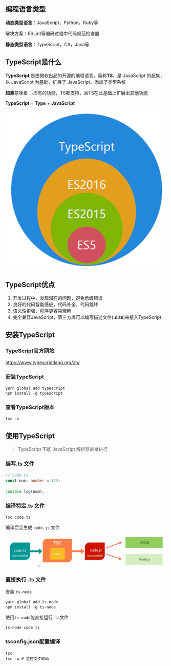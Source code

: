 ## 编程语言类型

**动态类型语言**：JavaScript，Python，Ruby等

解决方案：ESLint等编码过程中代码规范检查器

**静态类型语言**：TypeScript，C#，Java等



## TypeScript是什么

**TypeScript** 是由微软出品的开源的编程语言，简称**TS**，是 JavaScript 的超集，以 JavaScript 为基础，扩展了 JavaScript，添加了类型系统

**超集**意味着：JS有的功能，TS都支持，且TS在此基础上扩展出其他功能

**TypeScript** = **Type** + **JavaScript**

![](./images/image-20200723164409379.png)



## TypeScript优点

1. 开发过程中，发现潜在的问题，避免低级错误
2. 良好的代码智能感应，代码补全，代码跳转
3. 语义性更强，程序更容易理解
4. 完全兼容JavaScript，第三方库可以编写描述文件(**.d.ts**)来接入TypeScript



## 安装TypeScript

### TypeScript官方网站

https://www.typescriptlang.org/zh/

### 安装TypeScript

```shell
yarn global add typescript
npm install -g typescript
```

### 查看TypeScript版本

```shell
tsc -v
```



## 使用TypeScript

> TypeScript 不能 JavaScript 解析器直接执行

### 编写.ts 文件

```ts
// code.ts
const num: number = 123;

console.log(num);
```

### 编译特定.ts 文件

```shell
tsc code.ts
```

编译后会生成 `code.js` 文件

![](./images/image-20200723154630823.png)

### 直接执行 .ts 文件

安装 `ts-node`

```shell
yarn global add ts-node
npm install -g ts-node
```

使用`ts-node`能直接运行`.ts`文件

```shell
ts-node code.ts
```

### tsconfig.json配置编译

```shell
tsc
tsc -w # 监控文件改动
```


